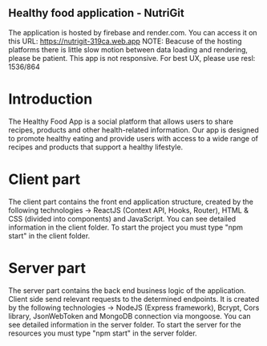 ## Healthy food application - NutriGit
The application is hosted by firebase and render.com. You can access it on this URL: https://nutrigit-319ca.web.app
NOTE: Beacuse of the hosting platforms there is little slow motion between data loading and rendering, please be patient. This app is not responsive. For best UX, please use resl: 1536/864
# Introduction
The Healthy Food App is a social platform that allows users to share recipes, products and other health-related information. Our app is designed to promote healthy eating and provide users with access to a wide range of recipes and products that support a healthy lifestyle.

# Client part
The client part contains the front end application structure, created by the following technologies -> ReactJS (Context API, Hooks, Router), HTML & CSS (divided into components) and JavaScript. You can see detailed information in the client folder. To start the project you must type "npm start" in the client folder.

# Server part
The server part contains the back end business logic of the application. Client side send relevant requests to the determined endpoints. It is created by the following technologies -> NodeJS (Express framework), Bcrypt, Cors library, JsonWebToken and MongoDB connection via mongoose. You can see detailed information in the server folder. To start the server for the resources you must type "npm start" in the server folder.
